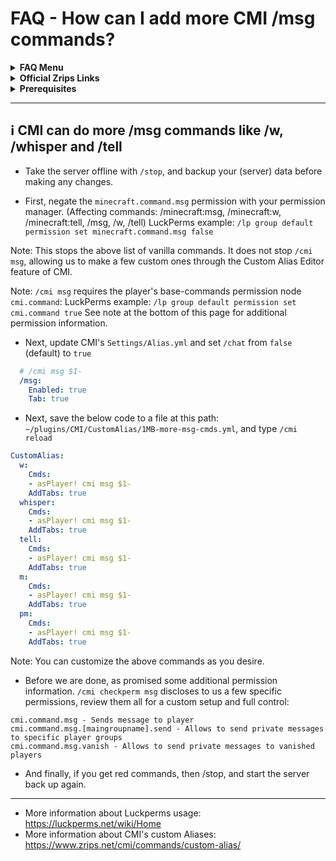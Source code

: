 # FAQ - How can I add more CMI /msg commands?

<topMenu>
<details>
    <summary><strong>FAQ Menu</strong></summary>
    <p>
     • <a href="https://faq.cmi.support/bungee">CMI and Bungeecord info-</a>, 
     • <a href="https://faq.cmi.support/chance">Chance example</a>, 
     • <a href="https://faq.cmi.support/chat">CMI Chat manager</a>, 
     • <a href="https://faq.cmi.support/format">Chat format info</a>, 
     • <a href="https://faq.cmi.support/chatfilter">Chat filter</a>, 
     • <a href="https://faq.cmi.support/chatrooms">Chat rooms</a>, 
     • <a href="https://faq.cmi.support/commands">CMI Commands info</a>, 
     • <a href="https://faq.cmi.support/joinleave">Custom Join and Leave</a>, 
     • <a href="https://faq.cmi.support/economy">CMI Economy manager</a>, 
     • <a href="https://faq.cmi.support/eventcommands">Event commands</a>, 
     • <a href="https://faq.cmi.support/ext-cmds">Extending commands</a>, 
     • <a href="https://faq.cmi.support/gettingstarted">Getting started with CMI</a>, 
     • <a href="https://faq.cmi.support/glow">Glow info</a>, 
     • <a href="https://faq.cmi.support/help">Create custom /help</a>, 
     • <a href="https://faq.cmi.support/hexcolors">CMI Hex colors</a>, 
     • <a href="https://faq.cmi.support/import">Importing data into CMI</a>, 
     • <a href="https://faq.cmi.support/library">CMILib library info</a>, 
     • <a href="https://faq.cmi.support/locale">Customizing CMI Locale</a>, 
     • <a href="https://faq.cmi.support/prefix">CMI Chat with LuckPerms prefix</a>, 
     • <a href="https://faq.cmi.support/migrate">Migrate to MySQL database</a>, 
     • <a href="https://faq.cmi.support/mode-stuck">Player stuck in Mode?</a>, 
     • <a href="https://faq.cmi.support/moderation">User-moderation info</a>, 
     • <a href="https://faq.cmi.support/more-msg-cmds">More message commands</a>, 
     • <a href="https://faq.cmi.support/motd">MOTD</a>, 
     • <a href="https://faq.cmi.support/params">Parameters explained</a>, 
     • <a href="https://faq.cmi.support/ranks">Ranks info</a>, 
     • <a href="https://faq.cmi.support/rules">Create custom /rules</a>, 
     • <a href="https://faq.cmi.support/running">Running CMI</a>, 
     • <a href="https://faq.cmi.support/safety">Safety tips</a>, 
     • <a href="https://faq.cmi.support/specialized">Specialized commands info</a>, 
     • <a href="https://faq.cmi.support/toggle">Toggle example</a>, 
     • <a href="https://faq.cmi.support/trash">Trash example</a>, 
     • <a href="https://faq.cmi.support/votes">CMI Vote manager</a>,
     • <a href="https://faq.cmi.support/worth">Worth info</a>.
    </p>
</details>

<details>
    <summary><strong>Official Zrips Links</strong></summary>
    <ul>
        <li><a href="https://zrips.net/">Zrips Website</a>
         <pre>https://www.zrips.net/<br>The official website, wiki/documentation/information</pre></li>
        <li><a href="https://discord.gg/dDMamN4">Zrips Discord</a>
         <pre>https://discord.gg/dDMamN4<br>The official Discord community server with member-driven support</pre></li>
        <li><a href="https://github.com/Zrips/">Zrips Github</a>
         <pre>https://github.com/Zrips<br>The place for bug reports and feature suggestions</pre></li>
    </ul>
</details>

<details>
    <summary><strong>Prerequisites</strong></summary>
    <ul>
        <li><a href="https://www.spigotmc.org/resources/3742/">Buy and Download CMI</a> (premium plugin)
         <pre>https://www.spigotmc.org/resources/3742/<br>Get the CMI plugin if you haven't already, and then Install it on all your servers</pre></li>
        <li><a href="https://www.spigotmc.org/resources/87610/">Also Download CMILib</a> (free library) (<a href="https://github.com/mrfdev/CMI/edit/master/Resources/FAQ/cmi-library.md">more info</a>)
         <pre>https://www.spigotmc.org/resources/87610/<br>All Zrips plugins require the CMILib .jar file. Get it and also put it on all your servers.</pre></li>
        <li>All my FAQ pages have been written for Spigot / Paper 1.19.x and CMI 9.5.x.x or newer.</li>
        <li>The mrfdev Github page is not an official resource, we're building up our knowledge base as a courtesy.</li>
        <li>I am an admin on the Zrips Discord, this does not mean what I share on here is official.</li>
    </ul>
</details>
</topMenu>

---

## <g-emoji class="g-emoji" alias="information_source" fallback-src="https://github.githubassets.com/images/icons/emoji/unicode/2139.png">ℹ️</g-emoji> CMI can do more /msg commands like /w, /whisper and /tell

- Take the server offline with `/stop`, and backup your (server) data before making any changes.

- First, negate the `minecraft.command.msg` permission with your permission manager.
  (Affecting commands: /minecraft:msg, /minecraft:w, /minecraft:tell, /msg, /w, /tell)
  LuckPerms example: `/lp group default permission set minecraft.command.msg false`

Note: This stops the above list of vanilla commands. It does not stop `/cmi msg`, allowing us to make a few custom ones through the Custom Alias Editor feature of CMI.

Note: `/cmi msg` requires the player's base-commands permission node `cmi.command`:
  LuckPerms example: `/lp group default permission set cmi.command true`
  See note at the bottom of this page for additional permission information.

- Next, update CMI's `Settings/Alias.yml` and set `/chat` from `false` (default) to `true`
```yaml
  # /cmi msg $1-
  /msg:
    Enabled: true
    Tab: true
```

- Next, save the below code to a file at this path: `~/plugins/CMI/CustomAlias/1MB-more-msg-cmds.yml`, and type `/cmi reload`

```yaml
CustomAlias:
  w:
    Cmds:
    - asPlayer! cmi msg $1-
    AddTabs: true
  whisper:
    Cmds:
    - asPlayer! cmi msg $1-
    AddTabs: true
  tell:
    Cmds:
    - asPlayer! cmi msg $1-
    AddTabs: true
  m:
    Cmds:
    - asPlayer! cmi msg $1-
    AddTabs: true
  pm:
    Cmds:
    - asPlayer! cmi msg $1-
    AddTabs: true
```

Note: You can customize the above commands as you desire.

- Before we are done, as promised some additional permission information. `/cmi checkperm msg` discloses to us a few specific permissions, review them all for a custom setup and full control:
```
cmi.command.msg - Sends message to player
cmi.command.msg.[maingroupname].send - Allows to send private messages to specific player groups
cmi.command.msg.vanish - Allows to send private messages to vanished players
```

- And finally, if you get red commands, then /stop, and start the server back up again.

---

- More information about Luckperms usage: https://luckperms.net/wiki/Home
- More information about CMI's custom Aliases: https://www.zrips.net/cmi/commands/custom-alias/
